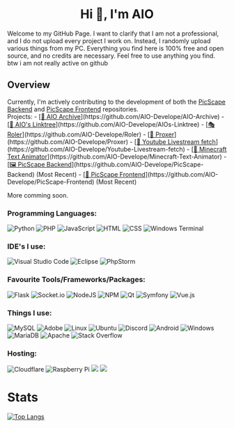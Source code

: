 <h1 align="center">Hi 👋, I'm AIO</h1>
Welcome to my GitHub Page. I want to clarify that I am not a professional, and I do not upload every project I work on. Instead, I randomly upload various things from my PC. Everything you find here is 100% free and open source, and no credits are necessary. Feel free to use anything you find.
btw i am not really active on github
<h2 align="left">Overview</h3>
Currently, I'm actively contributing to the development of both the <a href="https://github.com/AIO-Develope/PicScape-Backend">PicScape Backend</a> and <a href="https://github.com/AIO-Develope/PicScape-Frontend">PicScape Frontend</a> repositories.
<br>
Projects:
- [<a href="https://github.com/AIO-Develope/AIO-Archive">📁 AIO Archive</a>](https://github.com/AIO-Develope/AIO-Archive)
- [<a href="https://github.com/AIO-Develope/AIOs-Linktree">🌲 AIO's Linktree</a>](https://github.com/AIO-Develope/AIOs-Linktree)
- [<a href="https://github.com/AIO-Develope/Roler">🎭 Roler</a>](https://github.com/AIO-Develope/Roler)
- [<a href="https://github.com/AIO-Develope/Proxer">🎢 Proxer</a>](https://github.com/AIO-Develope/Proxer)
- [<a href="https://github.com/AIO-Develope/Youtube-Livestream-fetch">🔗 Youtube Livestream fetch</a>](https://github.com/AIO-Develope/Youtube-Livestream-fetch)
- [<a href="https://github.com/AIO-Develope/Minecraft-Text-Animator">🎰 Minecraft Text Animator</a>](https://github.com/AIO-Develope/Minecraft-Text-Animator)
- [<a href="https://github.com/AIO-Develope/PicScape-Backend">🖼️ PicScape Backend</a>](https://github.com/AIO-Develope/PicScape-Backend) (Most Recent)
- [<a href="https://github.com/AIO-Develope/PicScape-Frontend">🎨 PicScape Frontend</a>](https://github.com/AIO-Develope/PicScape-Frontend) (Most Recent)


      
More comming soon.

<h3 align="left">Programming Languages:</h3>

![Python](https://img.shields.io/badge/Python-3670A0?style=for-the-badge&logo=python&logoColor=ffdd54)
![PHP](https://img.shields.io/badge/php-%23777BB4.svg?style=for-the-badge&logo=php&logoColor=white)
![JavaScript](https://img.shields.io/badge/JavaScript-323330?style=for-the-badge&logo=javascript&logoColor=F7DF1E)
![HTML](https://img.shields.io/badge/HTML5-E34F26?style=for-the-badge&logo=html5&logoColor=white)
![CSS](https://img.shields.io/badge/CSS3-1572B6?style=for-the-badge&logo=css3&logoColor=white)
![Windows Terminal](https://img.shields.io/badge/Windows%20Terminal-%234D4D4D.svg?style=for-the-badge&logo=windows-terminal&logoColor=white)

<h3 align="left">IDE's I use:</h3>

![Visual Studio Code](https://img.shields.io/badge/Visual%20Studio%20Code-0078d7.svg?style=for-the-badge&logo=visual-studio-code&logoColor=white)
![Eclipse](https://img.shields.io/badge/Eclipse-FE7A16.svg?style=for-the-badge&logo=Eclipse&logoColor=white)
![PhpStorm](https://img.shields.io/badge/phpstorm-143?style=for-the-badge&logo=phpstorm&logoColor=black&color=black&labelColor=darkorchid)

<h3 align="left">Favourite Tools/Frameworks/Packages:</h3>

![Flask](https://img.shields.io/badge/flask-%23000.svg?style=for-the-badge&logo=flask&logoColor=white)
![Socket.io](https://img.shields.io/badge/Socket.io-black?style=for-the-badge&logo=socket.io&badgeColor=010101)
![NodeJS](https://img.shields.io/badge/node.js-6DA55F?style=for-the-badge&logo=node.js&logoColor=white)
![NPM](https://img.shields.io/badge/NPM-%23CB3837.svg?style=for-the-badge&logo=npm&logoColor=white)
![Qt](https://img.shields.io/badge/Qt-%23217346.svg?style=for-the-badge&logo=Qt&logoColor=white)
![Symfony](https://img.shields.io/badge/symfony-%23000000.svg?style=for-the-badge&logo=symfony&logoColor=white)
![Vue.js](https://img.shields.io/badge/vuejs-%2335495e.svg?style=for-the-badge&logo=vuedotjs&logoColor=%234FC08D)

<h3 align="left">Things I use:</h3>

![MySQL](https://img.shields.io/badge/mysql-%2300f.svg?style=for-the-badge&logo=mysql&logoColor=white)
![Adobe](https://img.shields.io/badge/adobe-%23FF0000.svg?style=for-the-badge&logo=adobe&logoColor=white)
![Linux](https://img.shields.io/badge/Linux-FCC624?style=for-the-badge&logo=linux&logoColor=black)
![Ubuntu](https://img.shields.io/badge/Ubuntu-E95420?style=for-the-badge&logo=ubuntu&logoColor=white)
![Discord](https://img.shields.io/badge/Discord-%235865F2.svg?style=for-the-badge&logo=discord&logoColor=white)
![Android](https://img.shields.io/badge/Android-3DDC84?style=for-the-badge&logo=android&logoColor=white)
![Windows](https://img.shields.io/badge/Windows-0078D6?style=for-the-badge&logo=windows&logoColor=white)
![MariaDB](https://img.shields.io/badge/MariaDB-003545?style=for-the-badge&logo=mariadb&logoColor=white)
![Apache](https://img.shields.io/badge/apache-%23D42029.svg?style=for-the-badge&logo=apache&logoColor=white)
![Stack Overflow](https://img.shields.io/badge/-Stackoverflow-FE7A16?style=for-the-badge&logo=stack-overflow&logoColor=white)


<h3 align="left">Hosting:</h3>

![Cloudflare](https://img.shields.io/badge/Cloudflare-F38020?style=for-the-badge&logo=Cloudflare&logoColor=white)
![Raspberry Pi](https://img.shields.io/badge/-RaspberryPi-C51A4A?style=for-the-badge&logo=Raspberry-Pi)
<img src="https://img.shields.io/badge/proxmox-%23E57000.svg?&style=for-the-badge&logo=proxmox&logoColor=white" />
<img src="https://img.shields.io/badge/dell-%23007DB8.svg?&style=for-the-badge&logo=dell&logoColor=white" />

# Stats

[![Top Langs](https://github-readme-stats.vercel.app/api/top-langs/?username=AIO-Develope&layout=compact&theme=chartreuse-dark)](https://github.com/anuraghazra/github-readme-stats)

